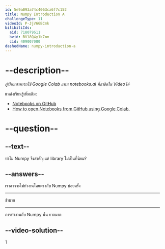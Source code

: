 ```yaml
---
id: 5e9a093a74c4063ca6f7c152
title: Numpy Introduction A
challengeType: 11
videoId: P-JjV6GBCmk
bilibiliIds:
  aid: 718079611
  bvid: BV18Q4y1k7om
  cid: 409007080
dashedName: numpy-introduction-a
---
```


# --description--

*ผู้เรียนสามารถใช้ Google Colab แทน notebooks.ai ที่สาธิตใน Videoได้*

แหล่งเรียนรู้เพิ่มเติม:

-   [Notebooks on GitHub](https://github.com/ine-rmotr-curriculum/freecodecamp-intro-to-numpy)
-   [How to open Notebooks from GitHub using Google Colab.](https://colab.research.google.com/github/googlecolab/colabtools/blob/master/notebooks/colab-github-demo.ipynb)

# --question--

## --text--

ทำไม Numpy จึงสำคัญ แต่ library ไม่เป็นที่นิยม? 

## --answers--

เราอาจจะไม่ทำงานโดยตรงกับ Numpy บ่อยครั้ง

---

ช้ามาก 

---

การทำงานกับ Numpy นั้น ยากมาก 

## --video-solution--

1

